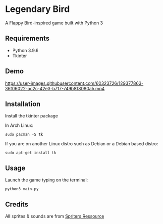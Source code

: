 # Legendary Bird

A Flappy Bird-inspired game built with Python 3

## Requirements

- Python 3.9.6
- Tkinter

## Demo

https://user-images.githubusercontent.com/60323726/129377863-36f06022-ac2c-42e3-b717-749b818080a5.mp4

## Installation

Install the tkinter package

In Arch Linux:

```shell
sudo pacman -S tk
```

If you are on another Linux distro such as Debian or a Debian based distro:

```shell
sudo apt-get install tk
```

## Usage

Launch the game typing on the terminal:

```shell
python3 main.py
```

## Credits

All sprites & sounds are from [Spriters Ressource](https://www.spriters-resource.com/)
